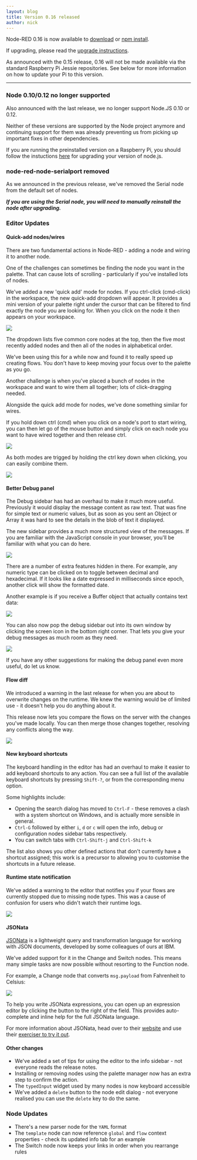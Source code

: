 ```yaml
---
layout: blog
title: Version 0.16 released
author: nick
---
```


Node-RED 0.16 is now available to [download](https://github.com/node-red/node-red/releases/download/0.16.0/node-red-0.16.0.zip) or [npm install](https://npmjs.org/package/node-red).

If upgrading, please read the [upgrade instructions](http://nodered.org/docs/getting-started/upgrading.html).

As announced with the 0.15 release, 0.16 will not be made available via the standard
Raspberry Pi Jessie repositories. See below for more information on how to update
your Pi to this version.

---

### Node 0.10/0.12 no longer supported

Also announced with the last release, we no longer support Node.JS 0.10 or 0.12.

Neither of these versions are supported by the Node project anymore and continuing
support for them was already preventing us from picking up important fixes in
other dependencies.

If you are running the preinstalled version on a Raspberry Pi, you should follow
the instuctions [here](http://nodered.org/docs/hardware/raspberrypi) for upgrading
your version of node.js.

### node-red-node-serialport removed

As we announced in the previous release, we've removed the Serial node from
the default set of nodes.

***If you are using the Serial node, you will need to manually reinstall the node
after upgrading.***

### Editor Updates

#### Quick-add nodes/wires

There are two fundamental actions in Node-RED - adding a node and wiring it to
another node.

One of the challenges can sometimes be finding the node you want in the palette.
That can cause lots of scrolling - particularly if you've installed lots of nodes.

We've added a new 'quick add' mode for nodes. If you ctrl-click (cmd-click) in
the workspace, the new quick-add dropdown will appear. It provides a mini version
of your palette right under the cursor that can be filtered to find exactly the
node you are looking for. When you click on the node it then appears on your workspace.

![](/blog/content/images/2017/01/quick-add.gif)

The dropdown lists five common core nodes at the top, then the
five most recently added nodes and then all of the nodes in alphabetical order.

We've been using this for a while now and found it to really speed up creating
flows. You don't have to keep moving your focus over to the palette as you go.

Another challenge is when you've placed a bunch of nodes in the workspace and
want to wire them all together; lots of click-dragging needed.

Alongside the quick add mode for nodes, we've done something similar for wires.

If you hold down ctrl (cmd) when you click on a node's port to start wiring, you
can then let go of the mouse button and simply click on each node you want to
have wired together and then release ctrl.

![](/blog/content/images/2017/01/quick-wire.gif)

As both modes are trigged by holding the ctrl key down when clicking, you can
easily combine them.

![](/blog/content/images/2017/01/quick-add-and-wire.gif)

#### Better Debug panel

The Debug sidebar has had an overhaul to make it much more useful. Previously it
would display the message content as raw text. That was fine for simple text or
numeric values, but as soon as you sent an Object or Array it was hard to see
the details in the blob of text it displayed.

The new sidebar provides a much more structured view of the messages. If you
are familiar with the JavaScript console in your browser, you'll be familiar
with what you can do here.

![](/blog/content/images/2017/01/debug.gif)

There are a number of extra features hidden in there. For example, any numeric
type can be clicked on to toggle between decimal and hexadecimal. If it looks
like a date expressed in milliseconds since epoch, another click will show the
formatted date.

Another example is if you receive a Buffer object that actually contains text data:

![](/blog/content/images/2017/01/debug-string-buffer.gif)

You can also now pop the debug sidebar out into its own window by clicking the
screen icon in the bottom right corner. That lets you give your debug messages
as much room as they need.

![](/blog/content/images/2017/01/debug-detach.png)

If you have any other suggestions for making the debug panel even more useful,
do let us know.

#### Flow diff

We introduced a warning in the last release for when you are about to overwrite
changes on the runtime. We knew the warning would be of limited use - it doesn't
help you do anything about it.

This release now lets you compare the flows on the server with the changes you've
made locally. You can then merge those changes together, resolving any conflicts
along the way.

![](/blog/content/images/2017/01/diff-view.png)


#### New keyboard shortcuts

The keyboard handling in the editor has had an overhaul to make it easier to
add keyboard shortcuts to any action. You can see a full list of the available
keyboard shortcuts by pressing `Shift-?`, or from the corresponding menu option.

Some highlights include:

 - Opening the search dialog has moved to `Ctrl-F` - these removes a clash with
   a system shortcut on Windows, and is actually more sensible in general.
 - `Ctrl-G` followed by either `i`, `d` or `c` will open the info, debug or
   configuration nodes sidebar tabs respectively.
 - You can switch tabs with `Ctrl-Shift-j` and `Ctrl-Shift-k`

The list also shows you other defined actions that don't currently have a
shortcut assigned; this work is a precursor to allowing you to customise the
shortcuts in a future release.

#### Runtime state notification

We've added a warning to the editor that notifies you if your flows are currently
stopped due to missing node types. This was a cause of confusion for users who
didn't watch their runtime logs.

![](/blog/content/images/2017/01/stopped-warning.png)

#### JSONata

[JSONata](http://jsonata.org/) is a lightweight query and transformation language
for working with JSON documents, developed by some colleagues of ours at IBM.

We've added support for it in the Change and Switch nodes. This means many simple
tasks are now possible without resorting to the Function node.

For example, a Change node that converts `msg.payload` from Fahrenheit to Celsius:

![](/blog/content/images/2017/01/jsonata-change.png)

To help you write JSONata expressions, you can open up an expression editor by
clicking the button to the right of the field. This provides auto-complete and
inline help for the full JSONata language.

For more information about JSONata, head over to their [website](http://jsonata.org/)
and use their [exerciser to try it out](http://try.jsonata.org/).


#### Other changes

 - We've added a set of tips for using the editor to the info sidebar - not
   everyone reads the release notes.
 - Installing or removing nodes using the palette manager now has an extra step
   to confirm the action.
 - The `typedInput` widget used by many nodes is now keyboard accessible
 - We've added a `delete` button to the node edit dialog - not everyone realised
   you can use the `delete` key to do the same.


### Node Updates

 - There's a new parser node for the `YAML` format
 - The `template` node can now reference `global` and `flow` context properties -
   check its updated info tab for an example
 - The Switch node now keeps your links in order when you rearrange rules
